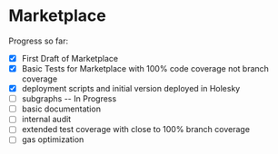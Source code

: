 # Marketplace


Progress so far:

- [x] First Draft of Marketplace
- [x] Basic Tests for Marketplace with 100% code coverage not branch coverage
- [x] deployment scripts and initial version deployed in Holesky
- [ ] subgraphs -- In Progress
- [ ] basic documentation
- [ ] internal audit
- [ ] extended test coverage with close to 100% branch coverage
- [ ] gas optimization
